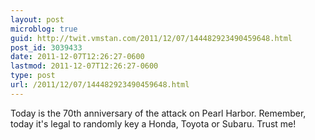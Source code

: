 ```yaml
---
layout: post
microblog: true
guid: http://twit.vmstan.com/2011/12/07/144482923490459648.html
post_id: 3039433
date: 2011-12-07T12:26:27-0600
lastmod: 2011-12-07T12:26:27-0600
type: post
url: /2011/12/07/144482923490459648.html
---
```

Today is the 70th anniversary of the attack on Pearl Harbor. Remember, today it's legal to randomly key a Honda, Toyota or Subaru. Trust me!

